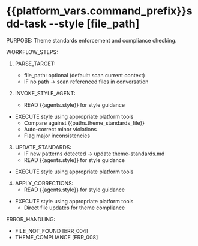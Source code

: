 # {{platform_vars.command_prefix}}sdd-task --style [file_path]

PURPOSE: Theme standards enforcement and compliance checking.

WORKFLOW_STEPS:

1. PARSE_TARGET:
   - file_path: optional (default: scan current context)
   - IF no path → scan referenced files in conversation

2. INVOKE_STYLE_AGENT:
   - READ {{agents.style}} for style guidance
- EXECUTE style using appropriate platform tools
   - Compare against {{paths.theme_standards_file}}
   - Auto-correct minor violations
   - Flag major inconsistencies

3. UPDATE_STANDARDS:
   - IF new patterns detected → update theme-standards.md
   - READ {{agents.style}} for style guidance
- EXECUTE style using appropriate platform tools

4. APPLY_CORRECTIONS:
   - READ {{agents.style}} for style guidance
- EXECUTE style using appropriate platform tools
   - Direct file updates for theme compliance

ERROR_HANDLING:
- FILE_NOT_FOUND [ERR_004]
- THEME_COMPLIANCE [ERR_008]
